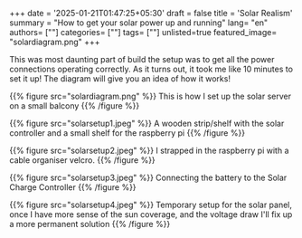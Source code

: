 +++
date = '2025-01-21T01:47:25+05:30'
draft = false
title = 'Solar Realism'
summary = "How to get your solar power up and running"
lang= "en"
authors= [""]
categories= [""]
tags= [""]
unlisted=true
featured_image= "solardiagram.png"
+++

This was most daunting part of build the setup was to get all the power connections operating correctly. As it turns out, it took me like 10 minutes to set it up! The diagram will give you an idea of how it works! 

{{% figure src="solardiagram.png" %}} This is how I set up the solar server on a small balcony {{% /figure %}}


{{% figure src="solarsetup1.jpeg" %}} A wooden strip/shelf with the solar controller and a small shelf for the raspberry pi {{% /figure %}}

{{% figure src="solarsetup2.jpeg" %}} I strapped in the raspberry pi with a cable organiser velcro. {{% /figure %}}

{{% figure src="solarsetup3.jpeg" %}} Connecting the battery to the Solar Charge Controller {{% /figure %}}

{{% figure src="solarsetup4.jpeg" %}} Temporary setup for the solar panel, once I have more sense of the sun coverage, and the voltage draw I'll fix up a more permanent solution {{% /figure %}}
